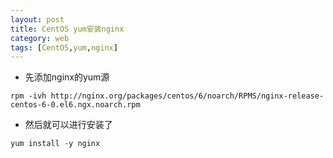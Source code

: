 ```yaml
---
layout: post
title: CentOS yum安装nginx
category: web
tags: [CentOS,yum,nginx]
---
```

- 先添加nginx的yum源

```
rpm -ivh http://nginx.org/packages/centos/6/noarch/RPMS/nginx-release-centos-6-0.el6.ngx.noarch.rpm
```

- 然后就可以进行安装了 

```
yum install -y nginx
```

